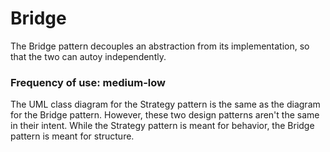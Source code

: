 # Bridge

The Bridge pattern decouples an abstraction from its implementation,
so that the two can autoy independently.

### Frequency of use: medium-low

The UML class diagram for the Strategy pattern is the same as the diagram for the Bridge pattern.
However, these two design patterns aren't the same in their intent.
While the Strategy pattern is meant for behavior, the Bridge pattern is meant for structure.